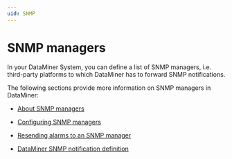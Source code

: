 ```yaml
---
uid: SNMP
---
```


# SNMP managers

In your DataMiner System, you can define a list of SNMP managers, i.e. third-party platforms to which DataMiner has to forward SNMP notifications.

The following sections provide more information on SNMP managers in DataMiner:

- [About SNMP managers](About_SNMP_managers.md)

- [Configuring SNMP managers](Configuring_SNMP_managers.md)

- [Resending alarms to an SNMP manager](Resending_alarms_to_an_SNMP_manager.md)

- [DataMiner SNMP notification definition](DataMiner_SNMP_notification_definition.md)
